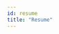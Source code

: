 ```yaml
---
id: resume
title: "Resume"
---
```


<!--
Hi, My name is Mohamed 👋, I'm a certified front end engineer who is degree educated, successfully received full scholarships from Facebook, Google and Bertelsmann SE & Co. Enjoy building efficient and reusable front-end abstractions and systems.
Highly skilled in JavaScript, writing modular, scalable and efficient code [ SOLID principle, mobile first approch, Flux pattern ] that works both on the browser and on the server, making modern web applications work as they should: beautiful, efficient, fast, and easy to use.
Have a passion for all things visual and fluid. I'm interested in making the user experience as rich and interactive as possible, passionate for all things web and open source.

[github](https://github.com/mohamedsgap)&middot;[twitter](https://twitter.com/mohamedsgap)&middot;[email](mailto:mohdabdellnasser1@gmail.com)

## Education

### Benha University

_2016 - Aug. 2020_

Bachelor’s degree in computer science.

### OpenClassrooms

_July 2019 - Aug 2020_

Europe's largest online only higher education institution, Degree’s consisit of several real life projects for the student to complete. Student also have weekly one on one session with an a expert in the field.

## Career & Achievements

### BuildforSDG Frontend Dev. Intern, Andela.

_Aug. 2020 – Oct. 2020_

- Work in an agile remote team for building a real-world project which has an impactful solution focuses on sustainable development goals.

### Cloud Intern, Huawei Academy Egypt

_April 2020 – August 2020_

- One of only 9 finalists of Huawei ICT competition this year in Egypt.
- Worked on the best practices of cloud development and deployment with Huawei Cloud Services.

### Front End Developer Student, OpenClassrooms

_July 2019 – July 2020_

- Selected as one of the accepted 53 applicants worldwide to pursue 12-months Front End Bachelor’s degree at OpenClassrooms, fully funded by Facebook.
- Zombie vs Human. Built a turn based game using JavaScript allowing two players to move around the map, picking up various weapons located randomly around the map. When players meet, they
  will fight deducting health from each player when attack.
- Restaurant Reviews. Created a fully functional restaurant reviews app with React, allowing users to search for restaurants in their area using Google places API for live data and real time reviews.
- Enhance an existing project. Worked on a legacy codebase to fix existing bugs, write unit tests and do performance debugging and benchmarking.

### Front End Developer Student, Udacity

_October 2017 – August 2018_

- Selected as one of the 10% top high-performers at the first 3-months of Google developer challenge scholarship, then Google funded my 6-months front-end nanodegree at Udacity.
- A Book Tracking App. Created a bookshelf app that allows users to select and categorize books,
  used React to build the app and provided an API server and client library to persist information as
  we interact with the application.
- Feed Reader Test. Wrote effective tests suites to test the functionality tests and behaviour changes
  against a pre-existing application.
- Meals Tracker. Implemented customizable calendar for users to track their meals through the
  week. Users will leverage recipe search API to add meals, then generate a shopping list of
  ingredients based on the meals chosen.

## Technical Skills and Programming Languages

- **Languages:** JavaScript, TypeScript, Python, HTML/CSS, SQL, C++

- **Frameworks and Libraries :** React.js, React Native, Node.js, Redux, Truffle Blockchain, Bootstrap.

- **Others:** Git, Webpack, Basics of Docker & Kubernetes, Continuous Integration & Delivery, Huawei Cloud Services, AWS, TDD(Jest, Enzyme).

## Volunteer Experience

### Student Community Ambassador at OpenClassrooms

_Sep. 2020 – Present_

- As student community ambassador, I help OpenClassrooms community for holding technical webinars and mentoring students in their projects.

## Activities

### Trainee at InnovEgypt

- Participated at InnovEgypt Program which is a training program in the area of innovation and entrepreneurship directed to university students in ICT specializations who are aspiring to be future innovators and entrepreneurs

## Certifications

- Huawei HCIA Cloud Services Certification.
- Udacity Cloud DevOps Nanodegree.
- OpenClassrooms RNCP Software Development Diploma.
- Udacity Front End Web Development Nanodegree.

## Language skills

- Native Arabic, English, French.

-->
